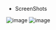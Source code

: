 - ScreenShots
  
![image](https://github.com/Suyog-Rijal/BankCard-Management-system-JAVA-SWING/assets/115134619/9c6c6244-dc30-4c9c-8e43-9ab1e7d2b5e7)
![image](https://github.com/Suyog-Rijal/BankCard-Management-system-JAVA-SWING/assets/115134619/8c783d3f-278d-49d7-8975-7c84de0a69e9)
